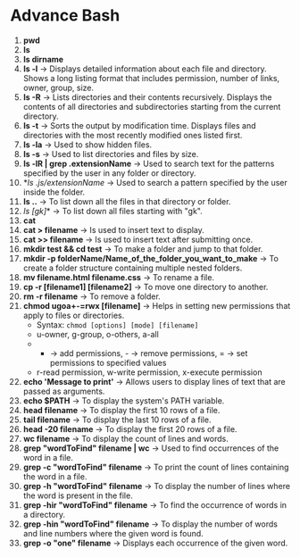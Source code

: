 # Advance Bash

1. **pwd**
2. **ls**
3. **ls dirname**
4. **ls -l** -> Displays detailed information about each file and directory. Shows a long listing format that includes permission, number of links, owner, group, size.
5. **ls -R** -> Lists directories and their contents recursively. Displays the contents of all directories and subdirectories starting from the current directory.
6. **ls -t** -> Sorts the output by modification time. Displays files and directories with the most recently modified ones listed first.
7. **ls -la** -> Used to show hidden files.
8. **ls -s** -> Used to list directories and files by size.
9. **ls -lR | grep .extensionName** -> Used to search text for the patterns specified by the user in any folder or directory.
10. **ls *.js/extensionName** -> Used to search a pattern specified by the user inside the folder.
11. **ls ..** -> To list down all the files in that directory or folder.
12. **ls [gk*]** -> To list down all files starting with "gk".
13. **cat**
14. **cat > filename** -> Is used to insert text to display.
15. **cat >> filename** -> Is used to insert text after submitting once.
16. **mkdir test && cd test** -> To make a folder and jump to that folder.
17. **mkdir -p folderName/Name_of_the_folder_you_want_to_make** -> To create a folder structure containing multiple nested folders.
18. **mv filename.html filename.css** -> To rename a file.
19. **cp -r [filename1] [filename2]** -> To move one directory to another.
20. **rm -r filename** -> To remove a folder.
21. **chmod ugoa+-=rwx [filename]** -> Helps in setting new permissions that apply to files or directories.
    - Syntax: `chmod [options] [mode] [filename]`
    - u-owner, g-group, o-others, a-all
    - + -> add permissions, - -> remove permissions, = -> set permissions to specified values
    - r-read permission, w-write permission, x-execute permission
22. **echo 'Message to print'** -> Allows users to display lines of text that are passed as arguments.
23. **echo $PATH** -> To display the system's PATH variable.
24. **head filename** -> To display the first 10 rows of a file.
25. **tail filename** -> To display the last 10 rows of a file.
26. **head -20 filename** -> To display the first 20 rows of a file.
27. **wc filename** -> To display the count of lines and words.
28. **grep "wordToFind" filename | wc** -> Used to find occurrences of the word in a file.
29. **grep -c "wordToFind" filename** -> To print the count of lines containing the word in a file.
30. **grep -h "wordToFind" filename** -> To display the number of lines where the word is present in the file.
31. **grep -hir "wordToFind" filename** -> To find the occurrence of words in a directory.
32. **grep -hin "wordToFind" filename** -> To display the number of words and line numbers where the given word is found.
33. **grep -o "one" filename** -> Displays each occurrence of the given word.
